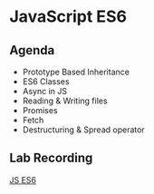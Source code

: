 # JavaScript ES6

## Agenda

- Prototype Based Inheritance
- ES6 Classes
- Async in JS
- Reading & Writing files
- Promises
- Fetch
- Destructuring & Spread operator

## Lab Recording
[JS ES6](https://drive.google.com/file/d/1iLRLSOWrak_K-9bAd8DXItTG3cnPhrdL/view?usp=sharing)
